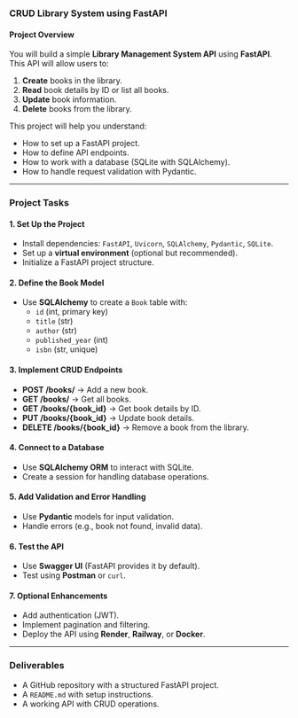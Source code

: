 
### **CRUD Library System using FastAPI**  

#### **Project Overview**  
You will build a simple **Library Management System API** using **FastAPI**. This API will allow users to:  
1. **Create** books in the library.  
2. **Read** book details by ID or list all books.  
3. **Update** book information.  
4. **Delete** books from the library.  

This project will help you understand:  
* How to set up a FastAPI project.  
* How to define API endpoints.  
* How to work with a database (SQLite with SQLAlchemy).  
* How to handle request validation with Pydantic.  

---

### **Project Tasks**  

#### **1. Set Up the Project**  
* Install dependencies: `FastAPI`, `Uvicorn`, `SQLAlchemy`, `Pydantic`, `SQLite`.  
* Set up a **virtual environment** (optional but recommended).  
* Initialize a FastAPI project structure.  

#### **2. Define the Book Model**  
* Use **SQLAlchemy** to create a `Book` table with:  
  - `id` (int, primary key)  
  - `title` (str)  
  - `author` (str)  
  - `published_year` (int)  
  - `isbn` (str, unique)  

#### **3. Implement CRUD Endpoints**  
* **POST /books/** → Add a new book.  
* **GET /books/** → Get all books.  
* **GET /books/{book_id}** → Get book details by ID.  
* **PUT /books/{book_id}** → Update book details.  
* **DELETE /books/{book_id}** → Remove a book from the library.  

#### **4. Connect to a Database**  
* Use **SQLAlchemy ORM** to interact with SQLite.  
* Create a session for handling database operations.  

#### **5. Add Validation and Error Handling**  
* Use **Pydantic** models for input validation.  
* Handle errors (e.g., book not found, invalid data).  

#### **6. Test the API**  
* Use **Swagger UI** (FastAPI provides it by default).  
* Test using **Postman** or `curl`.  

#### **7. Optional Enhancements**  
* Add authentication (JWT).  
* Implement pagination and filtering.  
* Deploy the API using **Render**, **Railway**, or **Docker**.  

---

### **Deliverables**  
* A GitHub repository with a structured FastAPI project.  
* A `README.md` with setup instructions.  
* A working API with CRUD operations.  


